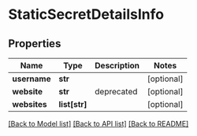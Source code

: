 # StaticSecretDetailsInfo

## Properties
Name | Type | Description | Notes
------------ | ------------- | ------------- | -------------
**username** | **str** |  | [optional] 
**website** | **str** | deprecated | [optional] 
**websites** | **list[str]** |  | [optional] 

[[Back to Model list]](../README.md#documentation-for-models) [[Back to API list]](../README.md#documentation-for-api-endpoints) [[Back to README]](../README.md)


